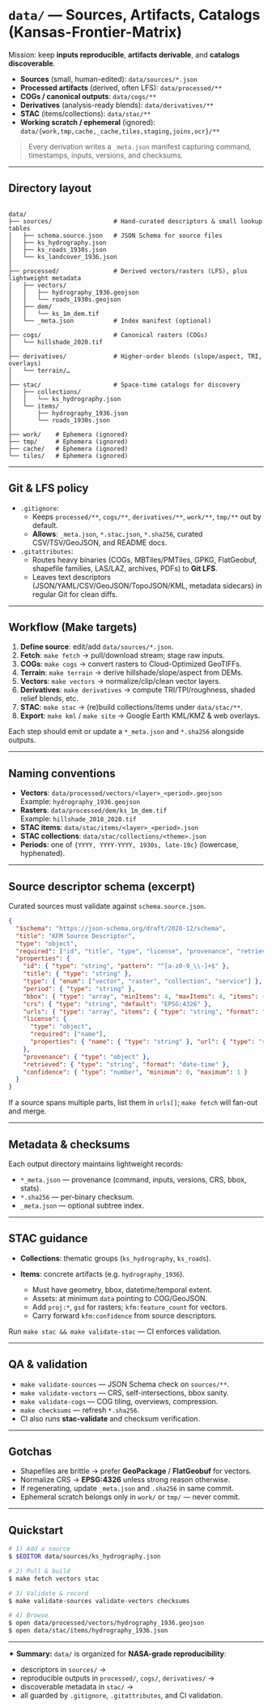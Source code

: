 # `data/` — Sources, Artifacts, Catalogs (Kansas-Frontier-Matrix)

Mission: keep **inputs reproducible**, **artifacts derivable**, and **catalogs discoverable**.

- **Sources** (small, human-edited): `data/sources/*.json`
- **Processed artifacts** (derived, often LFS): `data/processed/**`
- **COGs / canonical outputs**: `data/cogs/**`
- **Derivatives** (analysis-ready blends): `data/derivatives/**`
- **STAC** (items/collections): `data/stac/**`
- **Working scratch / ephemeral** (ignored): `data/{work,tmp,cache,_cache,tiles,staging,joins,ocr}/**`

> Every derivation writes a `_meta.json` manifest capturing command, timestamps, inputs, versions, and checksums.

---

## Directory layout

```

data/
├── sources/                 # Hand-curated descriptors & small lookup tables
│   ├── schema.source.json   # JSON Schema for source files
│   ├── ks_hydrography.json
│   ├── ks_roads_1930s.json
│   └── ks_landcover_1936.json
│
├── processed/               # Derived vectors/rasters (LFS), plus lightweight metadata
│   ├── vectors/
│   │   ├── hydrography_1936.geojson
│   │   └── roads_1930s.geojson
│   ├── dem/
│   │   └── ks_1m_dem.tif
│   └── _meta.json           # Index manifest (optional)
│
├── cogs/                    # Canonical rasters (COGs)
│   └── hillshade_2020.tif
│
├── derivatives/             # Higher-order blends (slope/aspect, TRI, overlays)
│   └── terrain/…
│
├── stac/                    # Space-time catalogs for discovery
│   ├── collections/
│   │   └── ks_hydrography.json
│   └── items/
│       ├── hydrography_1936.json
│       └── roads_1930s.json
│
├── work/    # Ephemera (ignored)
├── tmp/     # Ephemera (ignored)
├── cache/   # Ephemera (ignored)
└── tiles/   # Ephemera (ignored)

````

---

## Git & LFS policy

- `.gitignore`:
  - Keeps `processed/**`, `cogs/**`, `derivatives/**`, `work/**`, `tmp/**` out by default.
  - **Allows**: `_meta.json`, `*.stac.json`, `*.sha256`, curated CSV/TSV/GeoJSON, and README docs.
- `.gitattributes`:
  - Routes heavy binaries (COGs, MBTiles/PMTiles, GPKG, FlatGeobuf, shapefile families, LAS/LAZ, archives, PDFs) to **Git LFS**.
  - Leaves text descriptors (JSON/YAML/CSV/GeoJSON/TopoJSON/KML, metadata sidecars) in regular Git for clean diffs.

---

## Workflow (Make targets)

1. **Define source**: edit/add `data/sources/*.json`.
2. **Fetch**: `make fetch` → pull/download stream; stage raw inputs.
3. **COGs**: `make cogs` → convert rasters to Cloud-Optimized GeoTIFFs.
4. **Terrain**: `make terrain` → derive hillshade/slope/aspect from DEMs.
5. **Vectors**: `make vectors` → normalize/clip/clean vector layers.
6. **Derivatives**: `make derivatives` → compute TRI/TPI/roughness, shaded relief blends, etc.
7. **STAC**: `make stac` → (re)build collections/items under `data/stac/**`.
8. **Export**: `make kml` / `make site` → Google Earth KML/KMZ & web overlays.

Each step should emit or update a `*_meta.json` and `*.sha256` alongside outputs.

---

## Naming conventions

- **Vectors**: `data/processed/vectors/<layer>_<period>.geojson`  
  Example: `hydrography_1936.geojson`
- **Rasters**: `data/processed/dem/ks_1m_dem.tif`  
  Example: `hillshade_2018_2020.tif`
- **STAC items**: `data/stac/items/<layer>_<period>.json`
- **STAC collections**: `data/stac/collections/<theme>.json`
- **Periods**: one of `{YYYY, YYYY-YYYY, 1930s, late-19c}` (lowercase, hyphenated).

---

## Source descriptor schema (excerpt)

Curated sources must validate against `schema.source.json`.

```json
{
  "$schema": "https://json-schema.org/draft/2020-12/schema",
  "title": "KFM Source Descriptor",
  "type": "object",
  "required": ["id", "title", "type", "license", "provenance", "retrieved"],
  "properties": {
    "id": { "type": "string", "pattern": "^[a-z0-9_\\-]+$" },
    "title": { "type": "string" },
    "type": { "enum": ["vector", "raster", "collection", "service"] },
    "period": { "type": "string" },
    "bbox": { "type": "array", "minItems": 4, "maxItems": 4, "items": { "type": "number" } },
    "crs": { "type": "string", "default": "EPSG:4326" },
    "urls": { "type": "array", "items": { "type": "string", "format": "uri" } },
    "license": {
      "type": "object",
      "required": ["name"],
      "properties": { "name": { "type": "string" }, "url": { "type": "string", "format": "uri" } }
    },
    "provenance": { "type": "object" },
    "retrieved": { "type": "string", "format": "date-time" },
    "confidence": { "type": "number", "minimum": 0, "maximum": 1 }
  }
}
````

If a source spans multiple parts, list them in `urls[]`; `make fetch` will fan-out and merge.

---

## Metadata & checksums

Each output directory maintains lightweight records:

* `*_meta.json` — provenance (command, inputs, versions, CRS, bbox, stats).
* `*.sha256` — per-binary checksum.
* `_meta.json` — optional subtree index.

---

## STAC guidance

* **Collections**: thematic groups (`ks_hydrography`, `ks_roads`).
* **Items**: concrete artifacts (e.g. `hydrography_1936`).

  * Must have geometry, bbox, datetime/temporal extent.
  * Assets: at minimum `data` pointing to COG/GeoJSON.
  * Add `proj:*`, `gsd` for rasters; `kfm:feature_count` for vectors.
  * Carry forward `kfm:confidence` from source descriptors.

Run `make stac && make validate-stac` — CI enforces validation.

---

## QA & validation

* `make validate-sources` — JSON Schema check on `sources/**`.
* `make validate-vectors` — CRS, self-intersections, bbox sanity.
* `make validate-cogs` — COG tiling, overviews, compression.
* `make checksums` — refresh `*.sha256`.
* CI also runs **stac-validate** and checksum verification.

---

## Gotchas

* Shapefiles are brittle → prefer **GeoPackage** / **FlatGeobuf** for vectors.
* Normalize CRS → **EPSG:4326** unless strong reason otherwise.
* If regenerating, update `_meta.json` and `.sha256` in same commit.
* Ephemeral scratch belongs only in `work/` or `tmp/` — never commit.

---

## Quickstart

```bash
# 1) Add a source
$ $EDITOR data/sources/ks_hydrography.json

# 2) Pull & build
$ make fetch vectors stac

# 3) Validate & record
$ make validate-sources validate-vectors checksums

# 4) Browse
$ open data/processed/vectors/hydrography_1936.geojson
$ open data/stac/items/hydrography_1936.json
```

---

✦ **Summary:** `data/` is organized for **NASA-grade reproducibility**:

* descriptors in `sources/` →
* reproducible outputs in `processed/`, `cogs/`, `derivatives/` →
* discoverable metadata in `stac/` →
* all guarded by `.gitignore`, `.gitattributes`, and CI validation.

```
